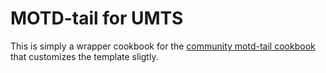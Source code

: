 # MOTD-tail for UMTS

This is simply a wrapper cookbook for the [community motd-tail
cookbook][1] that customizes the template sligtly.

[1]: https://supermarket.chef.io/cookbooks/motd-tail
